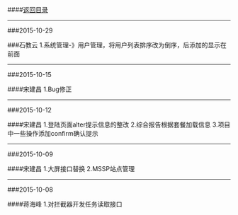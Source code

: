 ####[返回目录](logs?xKey=sakoo.jiang)

<hr>
###2015-10-29

###石教云
    1.系统管理-》用户管理，将用户列表排序改为倒序，后添加的显示在前面

<hr>

###2015-10-15

####宋建昌
    1.Bug修正

<hr>
###2015-10-12

####宋建昌
    1.登陆页面alter提示信息的整改
    2.综合报告根据套餐加载信息
    3.项目中一些操作添加confirm确认提示

<hr>

###2015-10-09

####宋建昌
    1.大屏接口替换
    2.MSSP站点管理

<hr>
###2015-10-08

####蒋海峰
    1.对拦截器开发任务读取接口








